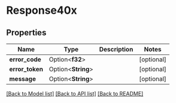 # Response40x

## Properties

Name | Type | Description | Notes
------------ | ------------- | ------------- | -------------
**error_code** | Option<**f32**> |  | [optional]
**error_token** | Option<**String**> |  | [optional]
**message** | Option<**String**> |  | [optional]

[[Back to Model list]](../README.md#documentation-for-models) [[Back to API list]](../README.md#documentation-for-api-endpoints) [[Back to README]](../README.md)


